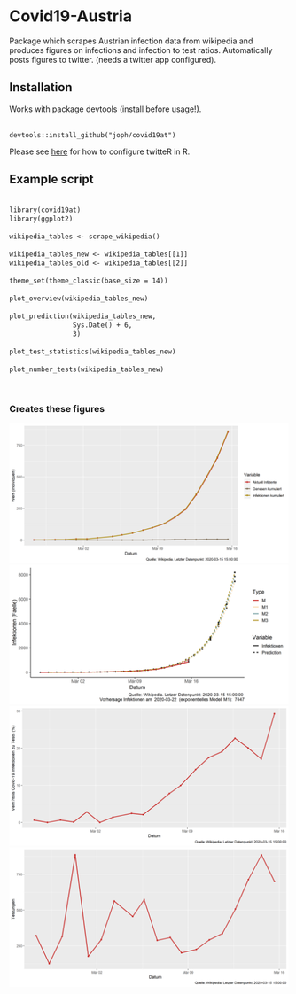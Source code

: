 # Covid19-Austria

Package which scrapes Austrian infection data from wikipedia and produces figures on infections and infection to test ratios.
Automatically posts figures to twitter. (needs a twitter app configured).

## Installation
Works with package devtools (install before usage!).
<pre><code>
devtools::install_github("joph/covid19at")
</code></pre>

Please see [here](https://www.r-bloggers.com/send-tweets-from-r-a-very-short-walkthrough/) for how to configure twitteR in R.

## Example script
<pre><code>
library(covid19at)
library(ggplot2)

wikipedia_tables <- scrape_wikipedia()

wikipedia_tables_new <- wikipedia_tables[[1]]
wikipedia_tables_old <- wikipedia_tables[[2]]

theme_set(theme_classic(base_size = 14))

plot_overview(wikipedia_tables_new)

plot_prediction(wikipedia_tables_new,
                Sys.Date() + 6,
                3)

plot_test_statistics(wikipedia_tables_new)

plot_number_tests(wikipedia_tables_new)


</code></pre>


### Creates these figures
<img src = "figures/covid19_infektionen.png" width="600">
<img src = "figures/covid19_predictions.png" width="600">
<img src = "figures/covid19_testungen.png" width="600">
<img src = "figures/covid19_testungen_absolut.png" width="600">

